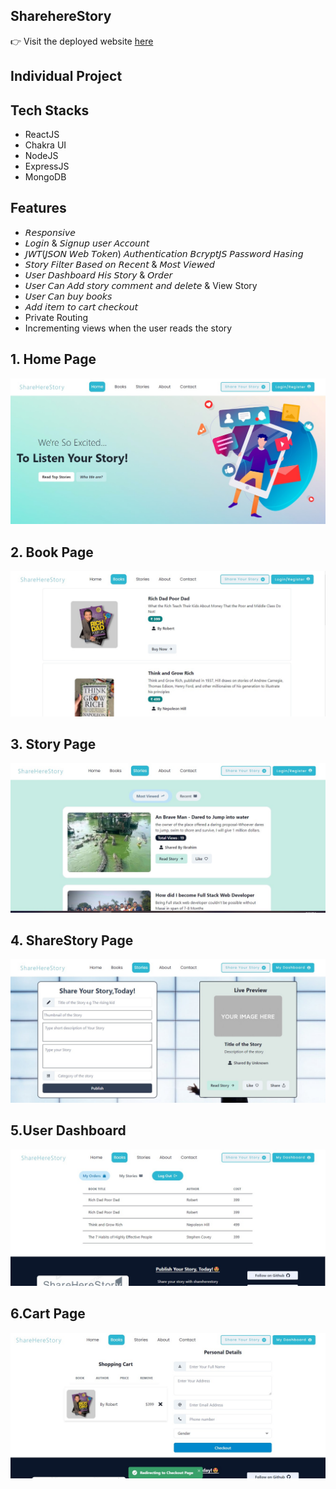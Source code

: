 ## SharehereStory

:point_right: Visit the deployed website [here](https://treasury-trip.netlify.app)

## Individual Project


## Tech Stacks

- ReactJS
- Chakra UI
- NodeJS
- ExpressJS
- MongoDB


## Features

- 𝘙𝘦𝘴𝘱𝘰𝘯𝘴𝘪𝘷𝘦
- 𝘓𝘰𝘨𝘪𝘯 & 𝘚𝘪𝘨𝘯𝘶𝘱 𝘶𝘴𝘦𝘳 𝘈𝘤𝘤𝘰𝘶𝘯𝘵
- 𝘑𝘞𝘛(𝘑𝘚𝘖𝘕 𝘞𝘦𝘣 𝘛𝘰𝘬𝘦𝘯) 𝘈𝘶𝘵𝘩𝘦𝘯𝘵𝘪𝘤𝘢𝘵𝘪𝘰𝘯 𝘉𝘤𝘳𝘺𝘱𝘵𝘑𝘚 𝘗𝘢𝘴𝘴𝘸𝘰𝘳𝘥 𝘏𝘢𝘴𝘪𝘯𝘨
- 𝘚𝘵𝘰𝘳𝘺 𝘍𝘪𝘭𝘵𝘦𝘳 𝘉𝘢𝘴𝘦𝘥 𝘰𝘯 𝘙𝘦𝘤𝘦𝘯𝘵 & 𝘔𝘰𝘴𝘵 𝘝𝘪𝘦𝘸𝘦𝘥
- 𝘜𝘴𝘦𝘳 𝘋𝘢𝘴𝘩𝘣𝘰𝘢𝘳𝘥 𝘏𝘪𝘴 𝘚𝘵𝘰𝘳𝘺 & 𝘖𝘳𝘥𝘦𝘳
- 𝘜𝘴𝘦𝘳 𝘊𝘢𝘯 𝘈𝘥𝘥 𝘴𝘵𝘰𝘳𝘺 𝘤𝘰𝘮𝘮𝘦𝘯𝘵 𝘢𝘯𝘥 𝘥𝘦𝘭𝘦𝘵𝘦 & View Story
- 𝘜𝘴𝘦𝘳 𝘊𝘢𝘯 𝘣𝘶𝘺 𝘣𝘰𝘰𝘬𝘴
- 𝘈𝘥𝘥 𝘪𝘵𝘦𝘮 𝘵𝘰 𝘤𝘢𝘳𝘵 𝘤𝘩𝘦𝘤𝘬𝘰𝘶𝘵 
- Private Routing
- Incrementing views when the user reads the story

## 1. Home Page

<img src="client/src/assets/landing_page.jpg" />

<br/>

## 2. Book Page

<img src="client/src/assets/bookpage.jpg" />

<br/>

## 3. Story Page

<img src="client/src/assets/storypage.jpg">

<br/>

## 4. ShareStory Page

<img src="client/src/assets/sharestorypage.jpg">

<br/>


## 5.User Dashboard

<img src="client/src/assets/userdashboardpage.jpg">

<br/>

## 6.Cart Page

<img src="client/src/assets/cartpage.jpg">

<br/>


